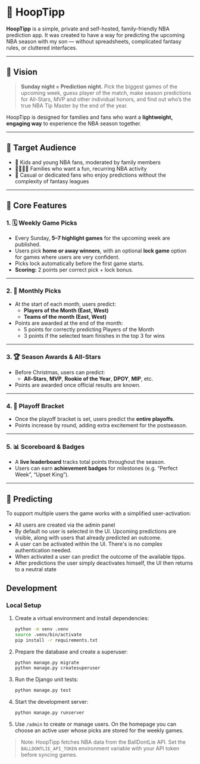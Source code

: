 # 🏀 HoopTipp

**HoopTipp** is a simple, private and self-hosted, family-friendly NBA prediction app. It was created to have a way for predicting the upcoming NBA season with my son — without spreadsheets, complicated fantasy rules, or cluttered interfaces.

---

## 🎯 Vision

> **Sunday night = Prediction night.**
> Pick the biggest games of the upcoming week, guess player of the match, make season predictions for All-Stars, MVP and other individual honors, and find out who’s the true NBA Tip Master by the end of the year.

HoopTipp is designed for families and fans who want a **lightweight, engaging way** to experience the NBA season together.

---

## 👥 Target Audience

- 🧒 Kids and young NBA fans, moderated by family members
- 👨‍👩‍👧‍👦 Families who want a fun, recurring NBA activity
- 🏀 Casual or dedicated fans who enjoy predictions without the complexity of fantasy leagues

---

## 🧩 Core Features

### 1. 🗓 Weekly Game Picks
- Every Sunday, **5–7 highlight games** for the upcoming week are published.
- Users pick **home or away winners**, with an optional **lock game** option for games where users are very confident.
- Picks lock automatically before the first game starts.
- **Scoring:** 2 points per correct pick + lock bonus.

---

### 2. 📅 Monthly Picks
- At the start of each month, users predict:
  - **Players of the Month (East, West)**
  - **Teams of the month (East, West)**
- Points are awarded at the end of the month:
  - 5 points for correctly predicting Players of the Month
  - 3 points if the selected team finishes in the top 3 for wins

---

### 3. 🏆 Season Awards & All-Stars
- Before Christmas, users can predict:
  - **All-Stars**, **MVP**, **Rookie of the Year**, **DPOY**, **MIP**, etc.
- Points are awarded once official results are known.

---

### 4. 🌳 Playoff Bracket
- Once the playoff bracket is set, users predict the **entire playoffs**.
- Points increase by round, adding extra excitement for the postseason.

---

### 5. 📊 Scoreboard & Badges
- A **live leaderboard** tracks total points throughout the season.
- Users can earn **achievement badges** for milestones (e.g. “Perfect Week”, “Upset King”).

---

## 🚀 Predicting

To support multiple users the game works with a simplified user-activation: 

* All users are created via the admin panel
* By default no user is selected in the UI. Upcoming predictions are visible, along with users that already predicted an outcome.
* A user can be activated within the UI. There's is no complex authentication needed.
* When activated a user can predict the outcome of the available tipps.
* After predictions the user simply deactivates himself, the UI then returns to a neutral state

## Development
### Local Setup

1. Create a virtual environment and install dependencies:

   ```bash
   python -m venv .venv
   source .venv/bin/activate
   pip install -r requirements.txt
   ```

2. Prepare the database and create a superuser:

   ```bash
   python manage.py migrate
   python manage.py createsuperuser
   ```

3. Run the Django unit tests:

   ```bash
   python manage.py test
   ```

4. Start the development server:

   ```bash
   python manage.py runserver
   ```

5. Use `/admin` to create or manage users. On the homepage you can choose an active user whose picks are stored for the weekly games.

> Note: HoopTipp fetches NBA data from the BallDontLie API. Set the `BALLDONTLIE_API_TOKEN` environment variable with your API token before syncing games.
